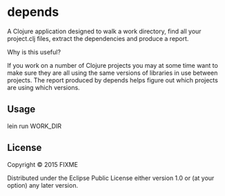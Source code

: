 # depends

A Clojure application designed to walk a work directory, find all your project.clj files, extract the dependencies and produce a report.

Why is this useful?

If you work on a number of Clojure projects you may at some time want to make sure they are all using the same versions of libraries in use between projects. The report produced by depends helps figure out which projects are using which versions.

## Usage

lein run WORK_DIR

## License

Copyright © 2015 FIXME

Distributed under the Eclipse Public License either version 1.0 or (at
your option) any later version.
